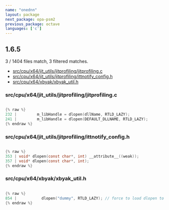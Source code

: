 ```yaml
---
name: "onednn"
layout: package
next_package: opa-psm2
previous_package: octave
languages: ['c']
---
```

## 1.6.5
3 / 1404 files match, 3 filtered matches.

 - [src/cpu/x64/jit_utils/jitprofiling/jitprofiling.c](#srccpux64jit_utilsjitprofilingjitprofilingc)
 - [src/cpu/x64/jit_utils/jitprofiling/ittnotify_config.h](#srccpux64jit_utilsjitprofilingittnotify_configh)
 - [src/cpu/x64/xbyak/xbyak_util.h](#srccpux64xbyakxbyak_utilh)

### src/cpu/x64/jit_utils/jitprofiling/jitprofiling.c

```c

{% raw %}
232 |         m_libHandle = dlopen(dllName, RTLD_LAZY);
241 |         m_libHandle = dlopen(DEFAULT_DLLNAME, RTLD_LAZY);
{% endraw %}

```
### src/cpu/x64/jit_utils/jitprofiling/ittnotify_config.h

```c

{% raw %}
353 | void* dlopen(const char*, int) __attribute__((weak));
357 | void* dlopen(const char*, int);
{% endraw %}

```
### src/cpu/x64/xbyak/xbyak_util.h

```c

{% raw %}
854 | 			dlopen("dummy", RTLD_LAZY); // force to load dlopen to enable jit profiling
{% endraw %}

```